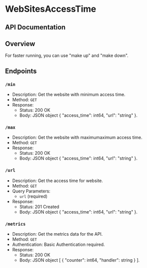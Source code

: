 # WebSitesAccessTime
## API Documentation
## Overview
For faster running, you can use "make up" and "make down".

## Endpoints

### `/min`
- Description: Get the website with minimum access time.
- Method: `GET`
- Response:
  - Status: 200 OK
  - Body: JSON object {
    "access_time": int64,
    "url": "string"
}.

### `/max`
- Description: Get the website with maximumaximum access time.
- Method: `GET`
- Response:
  - Status: 200 OK
  - Body: JSON object {
    "access_time": int64,
    "url": "string"
}.

### `/url`
- Description: Get the access time for website.
- Method: `GET`
- Query Parameters:
  - `url` (required)
- Response:
  - Status: 201 Created
  - Body: JSON object {
    "access_time": int64,
    "url": "string"
}.

### `/metrics`
- Description: Get the metrics data for the API.
- Method: `GET`
- Authentication: Basic Authentication required.
- Response:
  - Status: 200 OK
  - Body: JSON object [
    {
        "counter": int64,
        "handler": string
    }    ].

